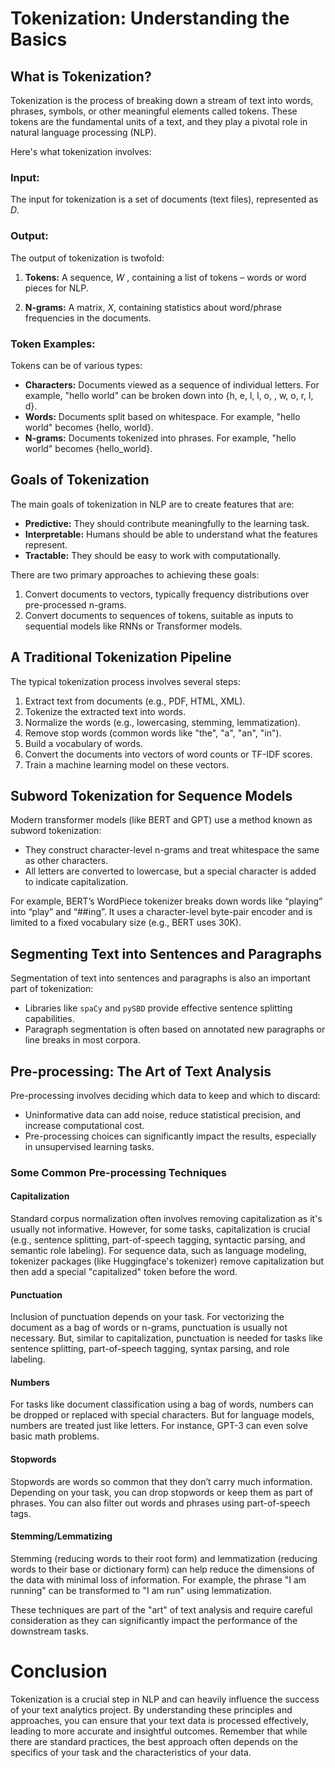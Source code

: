 # Tokenization: Understanding the Basics

## What is Tokenization?

Tokenization is the process of breaking down a stream of text into words, phrases, symbols, or other meaningful elements called tokens. These tokens are the fundamental units of a text, and they play a pivotal role in natural language processing (NLP).

Here's what tokenization involves:

### Input:

The input for tokenization is a set of documents (text files), represented as $D$.

### Output:

The output of tokenization is twofold:

1. **Tokens:** A sequence, $W$ , containing a list of tokens – words or word pieces for NLP.

2. **N-grams:** A matrix, $X$, containing statistics about word/phrase frequencies in the documents.

### Token Examples:

Tokens can be of various types:

- **Characters:** Documents viewed as a sequence of individual letters. For example, "hello world" can be broken down into {h, e, l, l, o, , w, o, r, l, d}.
- **Words:** Documents split based on whitespace. For example, "hello world" becomes {hello, world}.
- **N-grams:** Documents tokenized into phrases. For example, "hello world" becomes {hello_world}.

## Goals of Tokenization

The main goals of tokenization in NLP are to create features that are:

- **Predictive:** They should contribute meaningfully to the learning task.
- **Interpretable:** Humans should be able to understand what the features represent.
- **Tractable:** They should be easy to work with computationally.

There are two primary approaches to achieving these goals:

1. Convert documents to vectors, typically frequency distributions over pre-processed n-grams.
2. Convert documents to sequences of tokens, suitable as inputs to sequential models like RNNs or Transformer models.

## A Traditional Tokenization Pipeline

The typical tokenization process involves several steps:

1. Extract text from documents (e.g., PDF, HTML, XML).
2. Tokenize the extracted text into words.
3. Normalize the words (e.g., lowercasing, stemming, lemmatization).
4. Remove stop words (common words like "the", "a", "an", "in").
5. Build a vocabulary of words.
6. Convert the documents into vectors of word counts or TF-IDF scores.
7. Train a machine learning model on these vectors.

## Subword Tokenization for Sequence Models

Modern transformer models (like BERT and GPT) use a method known as subword tokenization:

- They construct character-level n-grams and treat whitespace the same as other characters.
- All letters are converted to lowercase, but a special character is added to indicate capitalization.

For example, BERT’s WordPiece tokenizer breaks down words like “playing” into “play” and “##ing”. It uses a character-level byte-pair encoder and is limited to a fixed vocabulary size (e.g., BERT uses 30K).

## Segmenting Text into Sentences and Paragraphs

Segmentation of text into sentences and paragraphs is also an important part of tokenization:

- Libraries like `spaCy` and `pySBD` provide effective sentence splitting capabilities.
- Paragraph segmentation is often based on annotated new paragraphs or line breaks in most corpora.

## Pre-processing: The Art of Text Analysis

Pre-processing involves deciding which data to keep and which to discard:

- Uninformative data can add noise, reduce statistical precision, and increase computational cost.
- Pre-processing choices can significantly impact the results, especially in unsupervised learning tasks.

### Some Common Pre-processing Techniques

#### Capitalization

Standard corpus normalization often involves removing capitalization as it's usually not informative. However, for some tasks, capitalization is crucial (e.g., sentence splitting, part-of-speech tagging, syntactic parsing, and semantic role labeling). For sequence data, such as language modeling, tokenizer packages (like Huggingface's tokenizer) remove capitalization but then add a special "capitalized" token before the word.

#### Punctuation

Inclusion of punctuation depends on your task. For vectorizing the document as a bag of words or n-grams, punctuation is usually not necessary. But, similar to capitalization, punctuation is needed for tasks like sentence splitting, part-of-speech tagging, syntax parsing, and role labeling.

#### Numbers

For tasks like document classification using a bag of words, numbers can be dropped or replaced with special characters. But for language models, numbers are treated just like letters. For instance, GPT-3 can even solve basic math problems.

#### Stopwords

Stopwords are words so common that they don’t carry much information. Depending on your task, you can drop stopwords or keep them as part of phrases. You can also filter out words and phrases using part-of-speech tags.

#### Stemming/Lemmatizing

Stemming (reducing words to their root form) and lemmatization (reducing words to their base or dictionary form) can help reduce the dimensions of the data with minimal loss of information. For example, the phrase "I am running" can be transformed to "I am run" using lemmatization.

These techniques are part of the "art" of text analysis and require careful consideration as they can significantly impact the performance of the downstream tasks.

# Conclusion

Tokenization is a crucial step in NLP and can heavily influence the success of your text analytics project. By understanding these principles and approaches, you can ensure that your text data is processed effectively, leading to more accurate and insightful outcomes. Remember that while there are standard practices, the best approach often depends on the specifics of your task and the characteristics of your data.
